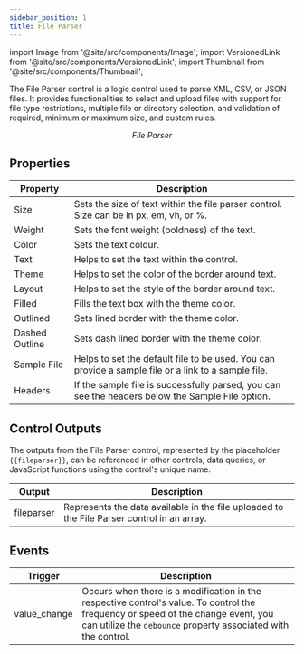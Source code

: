 ```yaml
---
sidebar_position: 1
title: File Parser
---
```


import Image from '@site/src/components/Image'; import VersionedLink from '@site/src/components/VersionedLink'; import
Thumbnail from '@site/src/components/Thumbnail';

The File Parser control is a logic control used to parse XML, CSV, or JSON files. It provides functionalities to select and upload files with support for file type restrictions, multiple file or directory selection, and validation of required, minimum or maximum size, and custom rules.

<figure>
  <Thumbnail src="/img/reference/controls/file-parser/preview.png" alt="File Parser" />
  <figcaption align = "center"><i>File Parser</i></figcaption>
</figure>

## Properties

| Property       | Description                                                                                                    |
|----------------|----------------------------------------------------------------------------------------------------------------|
| Size           | Sets the size of text within the file parser control. Size can be in px, em, vh, or %.                       |
| Weight         | Sets the font weight (boldness) of the text.                                                                   |
| Color          | Sets the text colour.                                                                                         |
| Text           | Helps to set the text within the control.                                                                      |
| Theme          | Helps to set the color of the border around text.                                                              |
| Layout         | Helps to set the style of the border around text.                                                              |
| Filled         | Fills the text box with the theme color.                                                                      |
| Outlined       | Sets lined border with the theme color.                                                                       |
| Dashed Outline | Sets dash lined border with the theme color.                                                                  |
| Sample File    | Helps to set the default file to be used. You can provide a sample file or a link to a sample file.           |
| Headers        | If the sample file is successfully parsed, you can see the headers below the Sample File option.             |



## Control Outputs

The outputs from the File Parser control, represented by the placeholder `{{fileparser}}`, can be referenced in other controls, data queries, or JavaScript functions using the control's unique name.

| Output       | Description                                                                                                  |
|--------------|--------------------------------------------------------------------------------------------------------------|
| fileparser    | Represents the data available in the file uploaded to the File Parser control in an array.                        |


## Events

| Trigger                   | Description                                                                             |
|--------------------------|-----------------------------------------------------------------------------------------|
| value_change                | Occurs when there is a modification in the respective control's value. To control the frequency or speed of the change event, you can utilize the `debounce` property associated with the control. |
